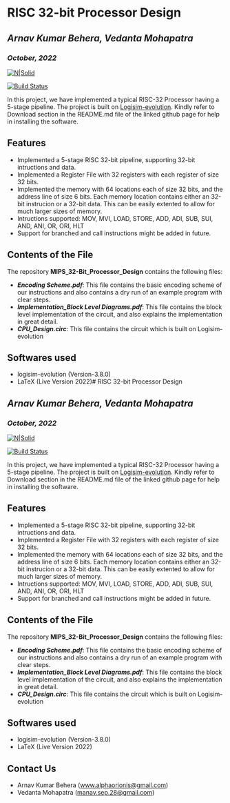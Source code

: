 # RISC 32-bit Processor Design 
## _Arnav Kumar Behera, Vedanta Mohapatra_
### _October, 2022_

[![N|Solid](http://drive.google.com/uc?export=view&id=1ldrheJG7pOU0vllhpCPmVs-e39qeH5a6)](https://github.com/logisim-evolution/logisim-evolution)

[![Build Status](https://travis-ci.org/joemccann/dillinger.svg?branch=master)](https://travis-ci.org/joemccann/dillinger)

In this project, we have implemented a typical RISC-32 Processor having a 5-stage pipeline. The project is built on [Logisim-evolution](https://github.com/logisim-evolution/logisim-evolution). Kindly refer to Download section in the README.md file of the linked github page for help in installing the software.

## Features

- Implemented a 5-stage RISC 32-bit pipeline, supporting 32-bit intructions and data.
- Implemented a Register File with 32 registers with each register of size 32 bits.
- Implemented the memory with 64 locations each of size 32 bits, and the address line of size 6 bits. Each memory location contains either an 32-bit instrucion or a 32-bit data. This can be easily extented to allow for much larger sizes of memory.
- Intructions supported: MOV, MVI, LOAD, STORE, ADD, ADI, SUB, SUI, AND, ANI, OR, ORI, HLT
- Support for branched and call instructions might be added in future.

## Contents of the File

The repository **MIPS_32-Bit_Processor_Design** contains the following files:

- **_Encoding Scheme.pdf_**: This file contains the basic encoding scheme of our instructions and also contains a dry run of an example program with clear steps.
- **_Implementation\_Block Level Diagrams.pdf_**: This file contains the block level implementation of the circuit, and also explains the implementation in great detail.
- **_CPU\_Design.circ_**: This file contains the circuit which is built on Logisim-evolution

## Softwares used

- logisim-evolution (Version-3.8.0)
- LaTeX (Live Version 2022)# RISC 32-bit Processor Design 
## _Arnav Kumar Behera, Vedanta Mohapatra_
### _October, 2022_

[![N|Solid](http://drive.google.com/uc?export=view&id=1ldrheJG7pOU0vllhpCPmVs-e39qeH5a6)](https://github.com/logisim-evolution/logisim-evolution)

[![Build Status](https://travis-ci.org/joemccann/dillinger.svg?branch=master)](https://travis-ci.org/joemccann/dillinger)

In this project, we have implemented a typical RISC-32 Processor having a 5-stage pipeline. The project is built on [Logisim-evolution](https://github.com/logisim-evolution/logisim-evolution). Kindly refer to Download section in the README.md file of the linked github page for help in installing the software.

## Features

- Implemented a 5-stage RISC 32-bit pipeline, supporting 32-bit intructions and data.
- Implemented a Register File with 32 registers with each register of size 32 bits.
- Implemented the memory with 64 locations each of size 32 bits, and the address line of size 6 bits. Each memory location contains either an 32-bit instrucion or a 32-bit data. This can be easily extented to allow for much larger sizes of memory.
- Intructions supported: MOV, MVI, LOAD, STORE, ADD, ADI, SUB, SUI, AND, ANI, OR, ORI, HLT
- Support for branched and call instructions might be added in future.

## Contents of the File

The repository **MIPS_32-Bit_Processor_Design** contains the following files:

- **_Encoding Scheme.pdf_**: This file contains the basic encoding scheme of our instructions and also contains a dry run of an example program with clear steps.
- **_Implementation\_Block Level Diagrams.pdf_**: This file contains the block level implementation of the circuit, and also explains the implementation in great detail.
- **_CPU\_Design.circ_**: This file contains the circuit which is built on Logisim-evolution

## Softwares used

- logisim-evolution (Version-3.8.0)
- LaTeX (Live Version 2022)

## Contact Us

- Arnav Kumar Behera (www.alphaorionis@gmail.com)
- Vedanta Mohapatra (manav.sep.28@gmail.com)
